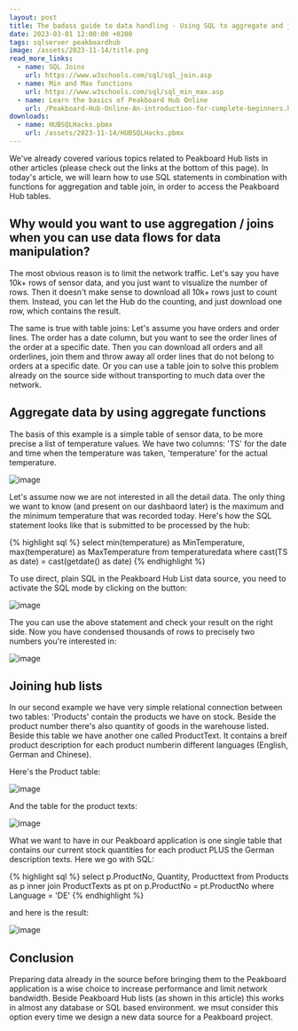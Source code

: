 ```yaml
---
layout: post
title: The badass guide to data handling - Using SQL to aggregate and join Peakboard Hub List data
date: 2023-03-01 12:00:00 +0200
tags: sqlserver peakboardhub
image: /assets/2023-11-14/title.png
read_more_links:
  - name: SQL Joins
    url: https://www.w3schools.com/sql/sql_join.asp
  - name: Min and Max functions
    url: https://www.w3schools.com/sql/sql_min_max.asp
  - name: Learn the basics of Peakboard Hub Online
    url: /Peakboard-Hub-Online-An-introduction-for-complete-beginners.html
downloads:
  - name: HUBSQLHacks.pbmx
    url: /assets/2023-11-14/HUBSQLHacks.pbmx
---
```


We've already covered various topics related to Peakboard Hub lists in other articles (please check out the links at the bottom of this page). In today's article, we will learn how to use SQL statements in combination with functions for aggregation and table join, in order to access the Peakboard Hub tables.

## Why would you want to use aggregation / joins when you can use data flows for data manipulation? 

The most obvious reason is to limit the network traffic. Let's say you have 10k+ rows of sensor data, and you just want to visualize the number of rows. Then it doesn't make sense to download all 10k+ rows just to count them. Instead, you can let the Hub do the counting, and just download one row, which contains the result.

The same is true with table joins: Let's assume you have orders and order lines. The order has a date column, but you want to see the order lines of the order at a specific date. Then you can download all orders and all orderlines, join them and throw away all order lines that do not belong to orders at a specific date. Or you can use a table join to solve this problem already on the source side without transporting to much data over the network. 

## Aggregate data by using aggregate functions

The basis of this example is a simple table of sensor data, to be more precise a list of temperature values. We have two columns: 'TS' for the date and time when the temperature was taken, 'temperature' for the actual temperature.

![image](/assets/2023-11-14/010.png)

Let's assume now we are not interested in all the detail data. The only thing we want to know (and present on our dashbaord later) is the maximum and the minimum temperature that was recorded today. Here's how the SQL statement looks like that is submitted to be processed by the hub:

{% highlight sql %}
select 
min(temperature) as MinTemperature, 
max(temperature) as MaxTemperature
from temperaturedata
where cast(TS as date) = cast(getdate() as date)
{% endhighlight %}

To use direct, plain SQL in the Peakboard Hub List data source, you need to activate the SQL mode by clicking on the button:

![image](/assets/2023-11-14/020.png)

The you can use the above statement and check your result on the right side. Now you have condensed thousands of rows to precisely two numbers you're interested in:

![image](/assets/2023-11-14/030.png)

## Joining hub lists

In our second example we have very simple relational connection between two tables: 'Products' contain the products we have on stock. Beside the product number there's also quantity of goods in the warehouse listed. Beside this table we have another one called ProductText. It contains a breif product description for each product numberin different languages (English, German and Chinese).

Here's the Product table:

![image](/assets/2023-11-14/040.png)

And the table for the product texts:

![image](/assets/2023-11-14/050.png)

What we want to have in our Peakboard application is one single table that contains our current stock quantities for each product PLUS the German description texts. Here we go with SQL:

{% highlight sql %}
select p.ProductNo, Quantity, Producttext
from
Products as p inner join ProductTexts as pt
on p.ProductNo = pt.ProductNo
where Language = 'DE'
{% endhighlight %}

and here is the result:

![image](/assets/2023-11-14/060.png)

## Conclusion

Preparing data already in the source before bringing them to the Peakboard application is a wise choice to increase performance and limit network bandwidth. Beside Peakboard Hub lists (as shown in this article) this works in almost any database or SQL based environment. we msut consider this option every time we design a new data source for a Peakboard project.

